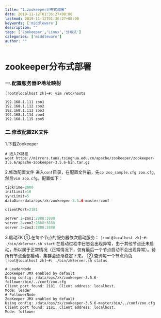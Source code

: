 ```yaml
---
title: "1.zookeeper分布式部署"
date: 2019-11-12T01:36:27+08:00
lastmod: 2019-11-12T01:36:27+08:00
keywords: ['middleware']
description: ""
tags: ['Zookeeper','Linux','分布式']
categories: ['middleware']
author: ""
---
```

# zookeeper分布式部署
### 一.配置服务器IP地址映射
`[root@localhost zk]~#: vim /etc/hosts`
```shell
192.168.1.111 zoo1
192.168.1.112 zoo2
192.168.1.113 zoo3
192.168.1.114 zoo4
192.168.1.115 zoo5
``` 
### 二.修改配置ZK文件
1.下载Zookeeper

```shell
# 进入ZK路径
wget https://mirrors.tuna.tsinghua.edu.cn/apache/zookeeper/zookeeper-3.5.6/apache-zookeeper-3.5.6-bin.tar.gz
```
2.修改配置文件
进入`conf`目录，在配置文件前，先`cp zoo_sample.cfg zoo.cfg`,然后`vim zoo.cfg`。配置如下：
```c
tickTime=2000
initLimit=10
syncLimit=5
dataDir=/data/ops/zk/zookeeper-3.5.6-master/conf

clientPort=2181

server.1=zoo1:2888:3888
server.2=zoo2:2888:3888
server.3=zoo3:2888:3888
```
3.启动ZK
①.在每个节点的服务器依次启动服务：
`[root@localhost zk]~#: ./bin/zkServer.sh start`
在启动过程中日志会出现异常，由于其他节点还未启动，所以属于正常情况（正常情况下，仅有最后一个节点启动不会出现异常）。待所有节点全部启动，集群会逐渐稳定下来。
②.查询每一个节点角色
`[root@localhost zk]~#: ./bin/zkServer.sh status`
```shell
# LeaderNode
ZooKeeper JMX enabled by default
Using config: /data/ops/zk/zookeeper-3.5.6-follower/bin/../conf/zoo.cfg
Client port found: 2181. Client address: localhost.
Mode: leader
# FollowerNode
ZooKeeper JMX enabled by default
Using config: /data/ops/zk/zookeeper-3.5.6-master/bin/../conf/zoo.cfg
Client port found: 2181. Client address: localhost.
Mode: follower
```
